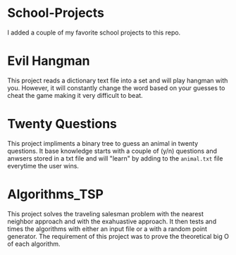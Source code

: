# School-Projects

I added a couple of my favorite school projects to this repo.



# Evil Hangman
This project reads a dictionary text file into a set and will play hangman with you. However, it will constantly 
change the word based on your guesses to cheat the game making it very difficult to beat. 


# Twenty Questions
This project impliments a binary tree to guess an animal in twenty questions. It base knowledge starts with a couple of (y/n) questions and anwsers stored in a txt file
and will "learn" by adding to the `animal.txt` file everytime the user wins. 


# Algorithms_TSP
This project solves the traveling salesman problem with the nearest neighbor approach and with the exahuastive approach. It then tests and times the 
algorithms with either an input file or a with a random point generator. The requirement of this project was to prove the theoretical big O of each algorithm. 
